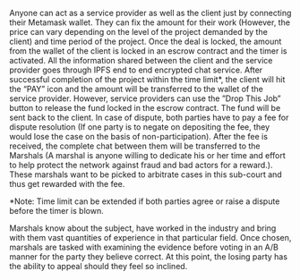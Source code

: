 Anyone can act as a service provider as well as the client just by connecting their Metamask wallet. They can fix the amount for their work (However, the price can vary depending on the level of the project demanded by the client) and time period of the project. Once the deal is locked, the amount from the wallet of the client is locked in an escrow contract and the timer is activated. All the information shared between the client and the service provider goes through IPFS end to end encrypted chat service. After successful completion of the project within the time limit*, the client will hit the “PAY”  icon and the amount will be transferred to the wallet of the service provider. However, service providers can use the ”Drop This Job” button to release the fund locked in the escrow contract. The fund will be sent back to the client. In case of dispute, both parties have to pay a fee for dispute resolution (If one party is to negate on depositing the fee, they would lose the case on the basis of non-participation). After the fee is received, the complete chat between them will be transferred to the Marshals (A marshal is anyone willing to dedicate his or her time and effort to help protect the network against fraud and bad actors for a reward.). These marshals want to be picked to arbitrate cases in this sub-court and thus get rewarded with the fee.



*Note: Time limit can be extended if both parties agree or raise a dispute before the timer is blown. 


Marshals know about the subject, have worked in the industry and bring with them vast quantities of experience in that particular field. Once chosen, marshals are tasked with examining the evidence before voting in an A/B manner for the party they believe correct. At this point, the losing party has the ability to appeal should they feel so inclined.
